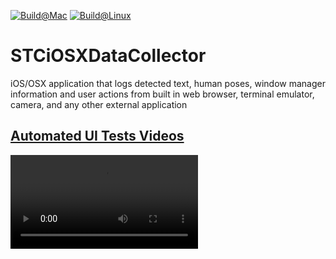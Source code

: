 [![Build@Mac](https://github.com/STCData/STCiOSXDataCollector/actions/workflows/xcodebuild.yml/badge.svg)](https://github.com/STCData/STCiOSXDataCollector/actions/workflows/xcodebuild.yml)
[![Build@Linux](https://github.com/STCData/STCiOSXDataCollector/actions/workflows/linuxbuild.yml/badge.svg)](https://github.com/STCData/STCiOSXDataCollector/actions/workflows/linuxbuild.yml)


# STCiOSXDataCollector
iOS/OSX application that logs detected text, human poses, window manager information and user actions from built in web browser, terminal emulator, camera, and any other external application


## [Automated UI Tests Videos](https://stcdata.github.io/STCiOSXDataCollector/UITestVideos/index.html)


![video](https://stcdata.github.io/STCiOSXDataCollector/UITestVideos/DataCollectorUITests.DataCollectorUITests.testNameJohn.mp4)
